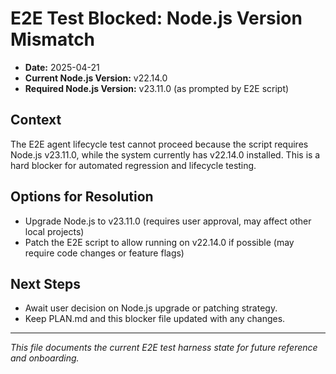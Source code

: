 # E2E Test Blocked: Node.js Version Mismatch

- **Date:** 2025-04-21
- **Current Node.js Version:** v22.14.0
- **Required Node.js Version:** v23.11.0 (as prompted by E2E script)

## Context
The E2E agent lifecycle test cannot proceed because the script requires Node.js v23.11.0, while the system currently has v22.14.0 installed. This is a hard blocker for automated regression and lifecycle testing.

## Options for Resolution
- Upgrade Node.js to v23.11.0 (requires user approval, may affect other local projects)
- Patch the E2E script to allow running on v22.14.0 if possible (may require code changes or feature flags)

## Next Steps
- Await user decision on Node.js upgrade or patching strategy.
- Keep PLAN.md and this blocker file updated with any changes.

---

*This file documents the current E2E test harness state for future reference and onboarding.*
